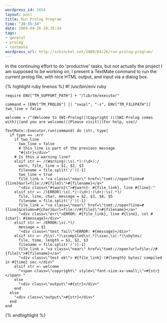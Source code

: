 ```yaml
--- 
wordpress_id: 1654
layout: post
title: Run Prolog Program
time: "20:35:34"
date: 2009-04-26 20:35:34
tags: 
- general
- prolog
- textmate
wordpress_url: http://schinckel.net/2009/04/26/run-prolog-program/
---
```

In the continuing effort to do 'productive' tasks, but not actually the project I am supposed to be working on, I present a TextMate command to run the current prolog file, with nice HTML output, and input via a dialog box.
    
{% highlight ruby linenos %}
    #! /usr/bin/env ruby
    
    require ENV["TM_SUPPORT_PATH"] + "/lib/tm/executor"
    
    command = [ENV["TM_PROLOG"] || "swipl", "-s", ENV["TM_FILEPATH"]]
    two_line = false
    
    welcome = /^(Welcome to SWI-Prolog)|(Copyright )|(SWI-Prolog comes with)|(and you are welcome)|(Please visit)|(For help, use)/
    
    TextMate::Executor.run(command) do |str, type|
      if type == :err
        if two_line
          two_line = false
          # this line is part of the previous message
          "#{str}</div>"
        # Is this a warning line?
        elsif str =~ /(Warning):\s(.*):(\d+):/
          warn, file, line = $1, $2, $3
          filename = file.split('/')[-1]
          two_line = true
          file_link = "<a class=\"near\" href=\"txmt://open?line=#{line}&url=file://#{file}\">#{filename}</a>"
          "<div class=\"#{warn}\">#{warn}: #{file_link}, line #{line}:"
        elsif str =~ /(ERROR):\s(.*):(\d+):(\d+):\s(.*)/
          file, line, char, message = $2, $3, $4, $5
          filename = file.split('/')[-1]
          file_link = "<a class=\"near\" href=\"txmt://open?line=#{line}&column=#{char}&url=file://#{file}\">#{filename}</a>"
          "<div class=\"err\">ERROR: #{file_link}, line #{line}, col #{char}: #{message}</div>"
        elsif str =~ /ERROR:\s(.*)/
          message = $1
          "<div class=\"test fail\">ERROR: #{message}</div>"
        elsif str =~ /%\s(.*)\scompiled\s(.*)\ssec,\s(.*)\sbytes/
          file, time, length = $1, $2, $3
          filename = file.split('/')[-1]
          file_link = "<a class=\"near\" href=\"txmt://open?url=file://#{file}\">#{filename}</a>"
          "<div class=\"test ok\"> #{file_link} (#{length} bytes) compiled in #{time} sec.</div>"
        elsif str =~ welcome
          "<span class=\"copyright\" style=\"font-size:xx-small;\">#{str}</span> "
        else
          "<div class=\"output\">#{str}</div>"
        end
      else
        "<div class=\"output\">#{str}</div>"
      end
    end
{% endhighlight %}
    
